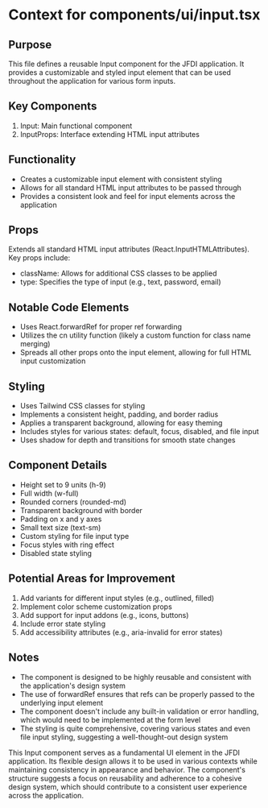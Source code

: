 # Context for components/ui/input.tsx

## Purpose
This file defines a reusable Input component for the JFDI application. It provides a customizable and styled input element that can be used throughout the application for various form inputs.

## Key Components
1. Input: Main functional component
2. InputProps: Interface extending HTML input attributes

## Functionality
- Creates a customizable input element with consistent styling
- Allows for all standard HTML input attributes to be passed through
- Provides a consistent look and feel for input elements across the application

## Props
Extends all standard HTML input attributes (React.InputHTMLAttributes<HTMLInputElement>). Key props include:
- className: Allows for additional CSS classes to be applied
- type: Specifies the type of input (e.g., text, password, email)

## Notable Code Elements
- Uses React.forwardRef for proper ref forwarding
- Utilizes the cn utility function (likely a custom function for class name merging)
- Spreads all other props onto the input element, allowing for full HTML input customization

## Styling
- Uses Tailwind CSS classes for styling
- Implements a consistent height, padding, and border radius
- Applies a transparent background, allowing for easy theming
- Includes styles for various states: default, focus, disabled, and file input
- Uses shadow for depth and transitions for smooth state changes

## Component Details
- Height set to 9 units (h-9)
- Full width (w-full)
- Rounded corners (rounded-md)
- Transparent background with border
- Padding on x and y axes
- Small text size (text-sm)
- Custom styling for file input type
- Focus styles with ring effect
- Disabled state styling

## Potential Areas for Improvement
1. Add variants for different input styles (e.g., outlined, filled)
2. Implement color scheme customization props
3. Add support for input addons (e.g., icons, buttons)
4. Include error state styling
5. Add accessibility attributes (e.g., aria-invalid for error states)

## Notes
- The component is designed to be highly reusable and consistent with the application's design system
- The use of forwardRef ensures that refs can be properly passed to the underlying input element
- The component doesn't include any built-in validation or error handling, which would need to be implemented at the form level
- The styling is quite comprehensive, covering various states and even file input styling, suggesting a well-thought-out design system

This Input component serves as a fundamental UI element in the JFDI application. Its flexible design allows it to be used in various contexts while maintaining consistency in appearance and behavior. The component's structure suggests a focus on reusability and adherence to a cohesive design system, which should contribute to a consistent user experience across the application.